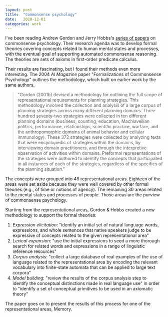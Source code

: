 ```yaml
---
layout: post
title:  "Commonsense psychology"
date:   2020-12-01
categories: work
---
```


I've been reading Andrew Gordon and Jerry Hobbs's [series of papers](https://people.ict.usc.edu/~gordon/cprp.html) on commonsense psychology. Their research agenda was to develop formal theories covering concepts related to human mental states and processes, with the eventual goal of supporting automated commonsense reasoning. The theories are sets of axioms in first-order predicate calculus.

Their results are fascinating, but I found their methods even more interesting. The 2004 _AI Magazine_ paper "Formalizations of Commonsense Psychology" outlines the methodology, which built on earlier work by the same authors.

> "Gordon (2001b) devised a methodology for outlining the full scope of representational requirements for planning strategies. This methodology involved the collection and analysis of a large corpus of planning strategies across many different planning domains. Three hundred seventy-two strategies were collected in ten different planning domains (business, counting, education, Machiavellian politics, performance, relationships, scientific practice, warfare, and the anthropomorphic domains of animal behavior and cellular immunology). These 372 strategies were collected by analyzing texts that were encyclopedic of strategies within the domains, by interviewing domain practitioners, and through the interpretive observation of activities within domains. Preformal representations of the strategies were authored to identify the concepts that participated in all instances of each of the strategies, regardless of the specifics of the planning situation."

The concepts were grouped into 48 representational areas. Eighteen of the areas were set aside because they were well covered by other formal theories (e.g., of time or notions of agency). The remaining 30 areas related to the mental states and processes of people. Those areas are the purview of commonsense psychology.

Starting from the representational areas, Gordon & Hobbs created a new methodology to support the formal theories:
1. _Expression elicitation_: "identify an initial set of natural language words, expressions, and whole sentences that native speakers judge to be expressive of concepts related to the given representational area"
1. _Lexical expansion_: "use the initial expressions to seed a more thorough search for related words and expressions in a range of linguistic reference resources"
1. _Corpus analysis_: "collect a large database of real examples of the use of language related to the representational area by encoding the relevant vocabulary into finite-state automata that can be applied to large text corpora"
1. _Model building_: "review the results of the corpus analysis step to identify the conceptual distinctions made in real language use" in order to "identify a set of conceptual primitives to be used in an axiomatic theory"

The paper goes on to present the results of this process for one of the representational areas, Memory.
